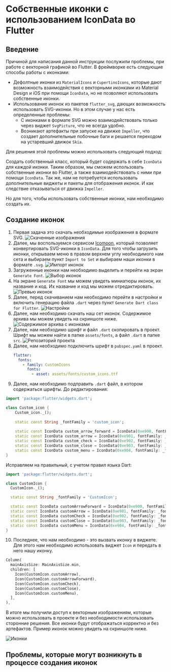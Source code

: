 # Собственные иконки с использованием IconData во Flutter

## Введение

Причиной для написания данной инструкции послужили проблемы, при работе с векторной графикой во Flutter. В фреймворке
есть следующие способы работы с иконками:

- Дефолтные иконки из `MaterialIcons` и `CupertinoIcons`, которые дают возможность взаимодействия с векторными иконками
  из Material Design и iOS при помощи `IconData`, но не позволяют использовать собственные иконки.
- Использование иконок из пакетов `flutter_svg`, дающих возможность использовать SVG-иконки. Но в этом случае у нас есть
  определенные проблемы:
    - С иконками в формате SVG можно взаимодействовать только через виджет `SvgPicture`, что не всегда удобно.
    - Возникают артефакты при запуске на движке `Impeller`, что создает дополнительные побочные баги и решается
      переходом на устаревший движок `Skia`.

Для решения этой проблемы можно использовать следующий подход:

Создать собственный класс, который будет содержать в себе `IconData` для каждой иконки. Таким образом, мы сможем
использовать собственные иконки во Flutter, а также взаимодействовать с ними при помощи `IconData`. Так же, нам не
потребуется использовать дополнительные виджеты и пакеты для отображения иконок. И как следствие отказываться от
движка `Impeller`.

Но для того, чтобы использовать собственные иконки, нам необходимо создать их.

## Создание иконок

1. Первая задача это скачать необходимые изображения в формате SVG.
   ![Скаченные изображения](images/icon_folder.png)
2. Далее, мы воспользуемся сервисом [Icomoon](https://icomoon.io/app/), который позволяет конвертировать SVG-иконки
   в `IconData`. Для того чтобы загрузить иконки, открываем меню в правом верхнем углу необходимого нам сета и выбираем
   пункт `Import to Set` и выбираем наши иконки в формате `.svg`.
   ![Импорт иконок](images/import_to_set.png)
3. Загруженные иконки нам необходимо выделить и перейти на экран `Generate Font`.
   ![Выбор иконок](images/select_icons.png)
4. На экране `Generate Font` мы можем увидеть миниатюры иконок, их название и код. Их название и код мы можем
   отредактировать.
   ![Превью иконок](images/glyphs.png)
5. Далее, перед скачиванием нам необходимо перейти в настройки и включить генерацию файла `.dart` через пункт
   `Generate Dart class for Flutter`.
   ![Настройки](images/icon_settings.png)
6. Далее, нам необходимо скачать наш сет иконок. Содержимое архива мы можем увидеть на скриншоте ниже.
   ![Содержимое архива с иконками](images/output_folder.png)
7. Далее, нам необходимо шрифт и файл `.dart` скопировать в проект. Шрифт мы можем найти в папке `assets/fonts`, а файл
   `.dart` в папке `src`.
   ![Репозиторий проекта](images/repository.png)
8. Далее, нам необходимо подключить шрифт в `pubspec.yaml` в проект.
   ```yaml
   flutter:
     fonts:
       - family: CustomIcons
         fonts:
           - asset: assets/fonts/custom_icons.ttf
   ```
9. Далее, нам необходимо подправить `.dart` файл, в котором содержаться шрифты.
   До редактирования:

```dart
import 'package:flutter/widgets.dart';

class Custom_icon {
    Custom_icon._();
    
    static const String _fontFamily = 'custom_icon';
    
    static const IconData custom_arrow_forward = IconData(0xe900, fontFamily: _fontFamily);
    static const IconData custom_arrow = IconData(0xe901, fontFamily: _fontFamily);
    static const IconData custom_check = IconData(0xe902, fontFamily: _fontFamily);
    static const IconData custom_close = IconData(0xe903, fontFamily: _fontFamily);
    static const IconData custom_menu = IconData(0xe904, fontFamily: _fontFamily);
}
```

Исправляем на правильный, с учетом правил языка Dart:

```dart
import 'package:flutter/widgets.dart';

class CustomIcon {
  CustomIcon._();

  static const String _fontFamily = 'CustomIcon';

  static const IconData customArrowForward = IconData(0xe900, fontFamily: _fontFamily);
  static const IconData customArrow = IconData(0xe901, fontFamily: _fontFamily);
  static const IconData customCheck = IconData(0xe902, fontFamily: _fontFamily);
  static const IconData customClose = IconData(0xe903, fontFamily: _fontFamily);
  static const IconData customMenu = IconData(0xe904, fontFamily: _fontFamily);
}
```

10. Последнее, что нам необходимо - это вызвать иконку в виджете. Для этого нам необходимо использовать виджет `Icon`
    и передать в него нашу иконку.

```dart
Column(
  mainAxisSize: MainAxisSize.min,
  children: [
    Icon(CustomIcon.customArrow),
    Icon(CustomIcon.customArrowForward),
    Icon(CustomIcon.customCheck),
    Icon(CustomIcon.customClose),
    Icon(CustomIcon.customMenu),
  ],
),
```

В итоге мы получили доступ к векторным изображениям, которые можно использовать в проекте и без необходимости
использовать сторонние решения. Все иконки будут отображаться корректно и без артефактов. Пример иконок можно увидеть на
скриншоте ниже.

![Иконки](images/simulator.png)

## Проблемы, которые могут возникнуть в процессе создания иконок

